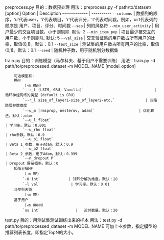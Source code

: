 ﻿preprocess.py
    目的：数据预处理
    用法：preprocess.py -f path/to/dataset/ [option]
        Option                     | Desciption
        -------------             | ----------
        `--columns`             | 数据列的顺序，'u'代表user，'i'代表项目，'r'代表评分，'t'代表时间戳。例如，uirt代表列的顺序是 用户、项目、评分、时间戳
        `--sep`                     | 列的风格符
        `--min_user_activity` |  用户最少的交互项目数，小于则剔除. 默认: 2
        `--min_item_pop`    |    项目最少被交互的用户数，小于则剔除. 默认: 5
        `--val_size`             |  交叉验证集的用户数占所有用户的比率，取值(0,1)。默认：0.1
        `--test_size`            | 测试集的用户数占所有用户的比率，取值(0,1)。默认：0.1
        `--seed`                 | 随机种子数，用于随机划分数据集
        
        
train.py
    目的：训练模型（马尔科夫、基于用户不需要训练）
    用法：train.py -d path/to/preprocessed_dataset  -m MODEL_NAME [model_option]
    
        可选模型有：
        RNN
            （-m RNN）
            `--r_t [LSTM, GRU, Vanilla]`                                | 循环神经网络的类型 (default is GRU)
            `--r_l size_of_layer1-size_of_layer2-etc.`              | 网络隐层参数维度
            `--u_m [rmsprop, nesterov, adam]`                    | 优化算法。默认：adam
            `--u_l float`                                                       | 学习率。默认：0.001
            `--u_rho float`                                                  | rho参数。默认：0.9
            `--u_b1 float`                                                    | Beta 1 参数，用于Adam。默认：0.9
            `--u_b2 float`                                                    | Beta 2 参数，用于Adam。默认：0.999
            `--n_dropout P`                                                 | Dropout 屏蔽概率。默认：0
        矩阵分解MF
            （-m MF）
            `-H int`             | 矩阵分解的维度。默认：20
            `-l val`              | 学习率。默认：0.01
        马尔科夫链
            （-m MM）
        基于用户
            （-m UKNN）
            `ns int`                |   近邻数量。默认：20
            
            
test.py
    目的：用测试集测试训练出来的样本
    用法：test.py -d path/to/preprocessed_dataset -m MODEL_NAME
        可加上-k参数，指定模型的推荐列表长度，即指定TopN的大小。
